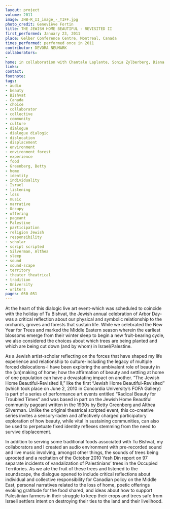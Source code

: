 ```yaml
---
layout: project
volume: 2011
image: JHB-R_II_image_-_TIFF.jpg
photo_credit: Geneviève Fortin
title: THE JEWISH HOME BEAUTIFUL - REVISITED II
first_performed: January 23, 2011
place: Gelber Conference Centre, Montreal, Canada
times_performed: performed once in 2011
contributor: DEVORA NEUMARK
collaborators:
- 
home: in collaboration with Chantale Laplante, Sonia Zylberberg, Diana Yaros
links: 
contact: 
footnote: 
tags:
- audio
- beauty
- Bishvat
- Canada
- choice
- collaborator
- collective
- community
- culture
- dialogue
- dialogue dialogic
- dislocation
- displacement
- environment
- environment forest
- experience
- food
- Greenberg, Betty
- home
- identity
- individuality
- Israel
- listening
- loss
- music
- narrative
- Occupy
- offering
- pageant
- Palestine
- participation
- religion Jewish
- responsibility
- scholar
- script scripted
- Silverman, Althea
- sleep
- sound
- sound-scape
- territory
- theater theatrical
- tradition
- University
- writers
pages: 050-051
---
```


At the heart of this dialogic live art event-which was scheduled to coincide with the holiday of Tu Bishvat, the Jewish annual celebration of Arbor Day-was a critical reflection about our physical and symbolic relationship to the orchards, groves and forests that sustain life. While we celebrated the New Year for Trees and marked the Middle Eastern season wherein the earliest blossoms emerge from their winter sleep to begin a new fruit-bearing cycle, we also considered the choices about which trees are being planted and which are being cut down (and by whom) in Israel/Palestine. 

As a Jewish artist-scholar reflecting on the forces that have shaped my life experience and relationship to culture-including the legacy of multiple forced dislocations-I have been exploring the ambivalent role of beauty in the (un)making of home; how the affirmation of beauty and settling at home of one population can have a devastating impact on another. “The Jewish Home Beautiful-Revisited II,” like the first “Jewish Home Beautiful-Revisited” (which took place on June 2, 2010 in Concordia University’s FOFA Gallery) is part of a series of performance art events entitled “Radical Beauty for Troubled Times” and was based in part on the Jewish Home Beautiful community pageant written in the 1930s by Betty Greenberg and Althea Silverman. Unlike the original theatrical scripted event, this co-creative series invites a sensory-laden and affectively charged participatory exploration of how beauty, while vital in sustaining communities, can also be used to perpetuate fixed identity reflexes stemming from the need to survive displacement. 

In addition to serving some traditional foods associated with Tu Bishvat, my collaborators and I created an audio environment with pre-recorded sound and live music involving, amongst other things, the sounds of trees being uprooted and a recitation of the October 2010 Yesh Din report on 97 separate incidents of vandalization of Palestinians’ trees in the Occupied Territories. As we ate the fruit of these trees and listened to the soundscape, the dialogue opened to include critical reflections about individual and collective responsibility for Canadian policy on the Middle East, personal narratives related to the loss of home, poetic offerings evoking gratitude for the food shared, and ideas about how to support Palestinian farmers in their struggle to keep their crops and trees safe from Israeli settlers intent on destroying their ties to the land and their livelihood.
